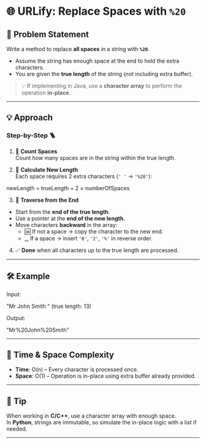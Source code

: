 # 🌐 URLify: Replace Spaces with `%20`

## 📘 Problem Statement
Write a method to replace **all spaces** in a string with **`%20`**.

- Assume the string has enough space at the end to hold the extra characters.
- You are given the **true length** of the string (not including extra buffer).

> 💡 If implementing in Java, use a **character array** to perform the operation **in-place**.

---

## 💡 Approach

### Step-by-Step 🪜

1. 🔢 **Count Spaces**  
   Count how many spaces are in the string within the true length.

2. 📏 **Calculate New Length**  
   Each space requires 2 extra characters (`' '` → `'%20'`):  

newLength = trueLength + 2 × numberOfSpaces


3. 🔄 **Traverse from the End**  
- Start from the **end of the true length**.
- Use a pointer at the **end of the new length**.
- Move characters **backward** in the array:
  - 🆗 If not a space → copy the character to the new end.
  - ␣ If a space → insert `'0'`, `'2'`, `'%'` in reverse order.

4. ✅ **Done** when all characters up to the true length are processed.

---

## 🛠️ Example

Input:

"Mr John Smith " (true length: 13)


Output:

"Mr%20John%20Smith"


---

## 🧠 Time & Space Complexity

- **Time**: O(n) – Every character is processed once.
- **Space**: O(1) – Operation is in-place using extra buffer already provided.

---

## 🚀 Tip

When working in **C/C++**, use a character array with enough space.  
In **Python**, strings are immutable, so simulate the in-place logic with a list if needed.

---


